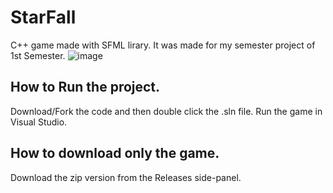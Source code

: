 # StarFall
 C++ game made with SFML lirary. It was made for my semester project of 1st Semester. 
 ![image](https://github.com/thehamzaihsan/StarFall/assets/85873694/5b5cca51-733c-4a23-8625-1f461228f17e)

## How to Run the project.
  Download/Fork the code and then double click the .sln file.
  Run the game in Visual Studio.

## How to download only the game.
  Download the zip version from the Releases side-panel.

